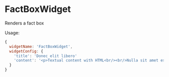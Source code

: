 # FactBoxWidget

Renders a fact box

Usage: 
```javascript
{
  widgetName: 'FactBoxWidget',
  widgetConfig: {
    'title': 'Donec elit libero'
    'content': '<p>Textual content with HTML<br/><br/>Nulla sit amet est. Fusce fermentum odio nec arcu. Nunc interdum lacus sit amet orci. Integer ante arcu, accumsan a, consectetuer eget, posuere ut, mauris. Sed lectus.</p>'
  }
}
```
